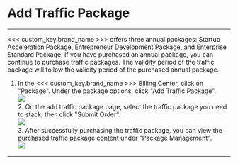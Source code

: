 # Add Traffic Package
---

<<< custom_key.brand_name >>> offers three annual packages: Startup Acceleration Package, Entrepreneur Development Package, and Enterprise Standard Package. If you have purchased an annual package, you can continue to purchase traffic packages. The validity period of the traffic package will follow the validity period of the purchased annual package.


1. In the <<< custom_key.brand_name >>> Billing Center, click on "Package". Under the package options, click "Add Traffic Package".<br />![](../../../img/10.price_6.png)<br />2. On the add traffic package page, select the traffic package you need to stack, then click "Submit Order".<br />![](../../../img/16.extrpackage_upgrade_2.png)<br />3. After successfully purchasing the traffic package, you can view the purchased traffic package content under "Package Management".<br />![](../../../img/10.price_6.png)


---